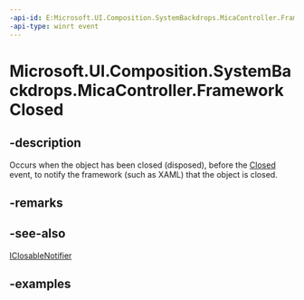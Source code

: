 ```yaml
---
-api-id: E:Microsoft.UI.Composition.SystemBackdrops.MicaController.FrameworkClosed
-api-type: winrt event
---
```


# Microsoft.UI.Composition.SystemBackdrops.MicaController.FrameworkClosed

<!--
public event Microsoft.UI.ClosableNotifierHandler FrameworkClosed;
-->


## -description

Occurs when the object has been closed (disposed), before the [Closed](desktopacryliccontroller_closed.md) event, to notify the framework (such as XAML) that the object is closed.

## -remarks

## -see-also

[IClosableNotifier](iclosablenotifier.md)

## -examples


